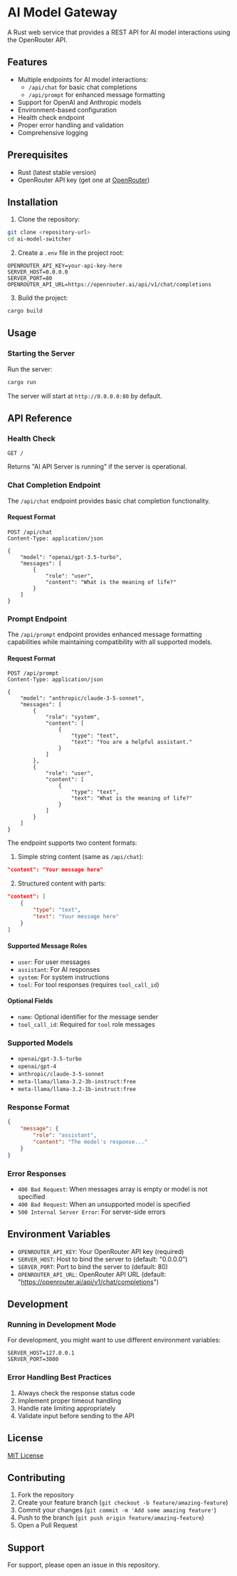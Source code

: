 # AI Model Gateway

A Rust web service that provides a REST API for AI model interactions using the OpenRouter API.

## Features

- Multiple endpoints for AI model interactions:
  - `/api/chat` for basic chat completions
  - `/api/prompt` for enhanced message formatting
- Support for OpenAI and Anthropic models
- Environment-based configuration
- Health check endpoint
- Proper error handling and validation
- Comprehensive logging

## Prerequisites

- Rust (latest stable version)
- OpenRouter API key (get one at [OpenRouter](https://openrouter.ai))

## Installation

1. Clone the repository:
```bash
git clone <repository-url>
cd ai-model-switcher
```

2. Create a `.env` file in the project root:
```env
OPENROUTER_API_KEY=your-api-key-here
SERVER_HOST=0.0.0.0
SERVER_PORT=80
OPENROUTER_API_URL=https://openrouter.ai/api/v1/chat/completions
```

3. Build the project:
```bash
cargo build
```

## Usage

### Starting the Server

Run the server:
```bash
cargo run
```

The server will start at `http://0.0.0.0:80` by default.

## API Reference

### Health Check

```http
GET /
```

Returns "AI API Server is running" if the server is operational.

### Chat Completion Endpoint

The `/api/chat` endpoint provides basic chat completion functionality.

#### Request Format

```http
POST /api/chat
Content-Type: application/json

{
    "model": "openai/gpt-3.5-turbo",
    "messages": [
        {
            "role": "user",
            "content": "What is the meaning of life?"
        }
    ]
}
```

### Prompt Endpoint

The `/api/prompt` endpoint provides enhanced message formatting capabilities while maintaining compatibility with all supported models.

#### Request Format

```http
POST /api/prompt
Content-Type: application/json

{
    "model": "anthropic/claude-3-5-sonnet",
    "messages": [
        {
            "role": "system",
            "content": [
                {
                    "type": "text",
                    "text": "You are a helpful assistant."
                }
            ]
        },
        {
            "role": "user",
            "content": [
                {
                    "type": "text",
                    "text": "What is the meaning of life?"
                }
            ]
        }
    ]
}
```

The endpoint supports two content formats:

1. Simple string content (same as `/api/chat`):
```json
"content": "Your message here"
```

2. Structured content with parts:
```json
"content": [
    {
        "type": "text",
        "text": "Your message here"
    }
]
```

#### Supported Message Roles

- `user`: For user messages
- `assistant`: For AI responses
- `system`: For system instructions
- `tool`: For tool responses (requires `tool_call_id`)

#### Optional Fields

- `name`: Optional identifier for the message sender
- `tool_call_id`: Required for `tool` role messages

### Supported Models

- `openai/gpt-3.5-turbo`
- `openai/gpt-4`
- `anthropic/claude-3-5-sonnet`
- `meta-llama/llama-3.2-3b-instruct:free`
- `meta-llama/llama-3.2-1b-instruct:free`

### Response Format

```json
{
    "message": {
        "role": "assistant",
        "content": "The model's response..."
    }
}
```

### Error Responses

- `400 Bad Request`: When messages array is empty or model is not specified
- `400 Bad Request`: When an unsupported model is specified
- `500 Internal Server Error`: For server-side errors

## Environment Variables

- `OPENROUTER_API_KEY`: Your OpenRouter API key (required)
- `SERVER_HOST`: Host to bind the server to (default: "0.0.0.0")
- `SERVER_PORT`: Port to bind the server to (default: 80)
- `OPENROUTER_API_URL`: OpenRouter API URL (default: "https://openrouter.ai/api/v1/chat/completions")

## Development

### Running in Development Mode

For development, you might want to use different environment variables:

```env
SERVER_HOST=127.0.0.1
SERVER_PORT=3000
```

### Error Handling Best Practices

1. Always check the response status code
2. Implement proper timeout handling
3. Handle rate limiting appropriately
4. Validate input before sending to the API

## License

[MIT License](LICENSE)

## Contributing

1. Fork the repository
2. Create your feature branch (`git checkout -b feature/amazing-feature`)
3. Commit your changes (`git commit -m 'Add some amazing feature'`)
4. Push to the branch (`git push origin feature/amazing-feature`)
5. Open a Pull Request

## Support

For support, please open an issue in this repository.
